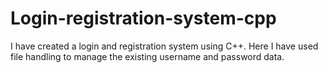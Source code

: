 # Login-registration-system-cpp
I have created a login and registration system using C++. Here I have used file handling to manage the existing username and password data.
